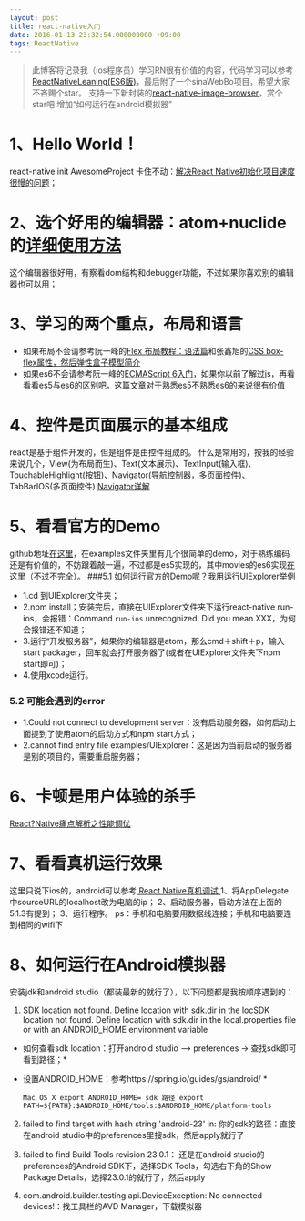 ```yaml
---
layout: post
title: react-native入门
date: 2016-01-13 23:32:54.000000000 +09:00
tags: ReactNative
---
```


>此博客将记录我（ios程序员）学习RN很有价值的内容，代码学习可以参考[ReactNativeLeaning(ES6版)](https://github.com/CoderGLM/ReactNativeLeaning)，最后附了一个sinaWebBo项目，希望大家不吝赐个star。
> 支持一下新封装的[react-native-image-browser](https://github.com/CoderGLM/react-native-image-browser)，赏个star吧
> 增加“如何运行在android模拟器”

# 1、Hello World！
react-native init AwesomeProject 卡住不动：[解决React Native初始化项目速度很慢的问题](http://www.jianshu.com/p/62242e424bae)；

# 2、选个好用的编辑器：atom+nuclide的[详细使用方法](http://blog.csdn.net/hello_hwc/article/details/51612139)
这个编辑器很好用，有察看dom结构和debugger功能，不过如果你喜欢别的编辑器也可以用；
# 3、学习的两个重点，布局和语言
- 如果布局不会请参考阮一峰的[Flex 布局教程：语法篇](http://www.ruanyifeng.com/blog/2015/07/flex-grammar.html)和张鑫旭的[CSS box-flex属性，然后弹性盒子模型简介](http://www.zhangxinxu.com/wordpress/2010/12/css-box-flex%E5%B1%9E%E6%80%A7%EF%BC%8C%E7%84%B6%E5%90%8E%E5%BC%B9%E6%80%A7%E7%9B%92%E5%AD%90%E6%A8%A1%E5%9E%8B%E7%AE%80%E4%BB%8B/)
- 如果es6不会请参考阮一峰的[ECMAScript 6入门](http://es6.ruanyifeng.com/)，如果你以前了解过js，再看看看es5与es6的[区别](https://segmentfault.com/n/1330000004266763)吧，这篇文章对于熟悉es5不熟悉es6的来说很有价值

# 4、控件是页面展示的基本组成
react是基于组件开发的，但是组件是由控件组成的。
什么是常用的，按我的经验来说几个，View(为布局而生)、Text(文本展示)、TextInput(输入框)、TouchableHighlight(按钮)、Navigator(导航控制器，多页面控件)、TabBarIOS(多页面控件)
[Navigator详解](http://bbs.reactnative.cn/topic/20/%E6%96%B0%E6%89%8B%E7%90%86%E8%A7%A3navigator%E7%9A%84%E6%95%99%E7%A8%8B/2)

# 5、看看官方的Demo
github地址[在这里](https://github.com/facebook/react-native)，在examples文件夹里有几个很简单的demo，对于熟练编码还是有价值的，不妨跟着敲一遍，不过都是es5实现的，其中movies的es6实现[在这里](https://github.com/CoderGLM/ReactNativeLeaning/tree/master/3.1FacebookMovies)（不过不完全）。
###5.1 如何运行官方的Demo呢？我用运行UIExplorer举例
- 1.cd 到UIExplorer文件夹；
- 2.npm install；安装完后，直接在UIExplorer文件夹下运行react-native run-ios，会报错：Command `run-ios` unrecognized. Did you mean XXX，为何会报错还不知道；
- 3.运行“开发服务器”，如果你的编辑器是atom，那么cmd＋shift＋p，输入start packager，回车就会打开服务器了(或者在UIExplorer文件夹下npm start即可)；
- 4.使用xcode运行。

### 5.2 可能会遇到的error
- 1.Could not connect to development server：没有启动服务器，如何启动上面提到了使用atom的启动方式和npm start方式；
- 2.cannot find entry file examples/UIExplorer：这是因为当前启动的服务器是别的项目的，需要重启服务器；


# 6、卡顿是用户体验的杀手
[React?Native痛点解析之性能调优](http://mt.sohu.com/20160601/n452304739.shtml)

# 7、看看真机运行效果
这里只说下ios的，android可以参考[ React Native真机调试 ](http://my.oschina.net/imot/blog/512808)
1、将AppDelegate中sourceURL的localhost改为电脑的ip；
2、启动服务器，启动方法在上面的5.1.3有提到；
3、运行程序。
ps：手机和电脑要用数据线连接；手机和电脑要连到相同的wifi下

# 8、如何运行在Android模拟器
安装jdk和android studio（都装最新的就行了），以下问题都是我按顺序遇到的：<br/>

1. SDK location not found. Define location with sdk.dir in the locSDK location not found. Define location with sdk.dir in the local.properties file or with an ANDROID_HOME environment variable <br/>

 *  如何查看sdk location：打开android studio --> preferences -> 查找sdk即可看到路径；*
 *  设置ANDROID_HOME：参考https://spring.io/guides/gs/android/ *

    `Mac OS X
    export ANDROID_HOME= sdk 路径
    export PATH=${PATH}:$ANDROID_HOME/tools:$ANDROID_HOME/platform-tools` <br/>

2. failed to find target with hash string 'android-23' in: 你的sdk的路径：直接在android studio中的preferences里搜sdk，然后apply就行了

3. failed to find Build Tools revision 23.0.1： 还是在android studio的preferences的Android SDK下，选择SDK Tools，勾选右下角的Show Package Details，选择23.0.1的就行了，然后apply

4. com.android.builder.testing.api.DeviceException: No connected devices!：找工具栏的AVD Manager，下载模拟器

